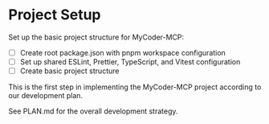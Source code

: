 # Project Setup

Set up the basic project structure for MyCoder-MCP:

- [ ] Create root package.json with pnpm workspace configuration
- [ ] Set up shared ESLint, Prettier, TypeScript, and Vitest configuration
- [ ] Create basic project structure

This is the first step in implementing the MyCoder-MCP project according to our development plan.

See PLAN.md for the overall development strategy.